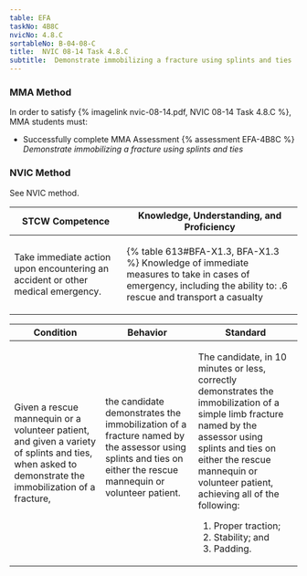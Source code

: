 ```yaml
---
table: EFA
taskNo: 4B8C
nvicNo: 4.8.C 
sortableNo: B-04-08-C
title:  NVIC 08-14 Task 4.8.C
subtitle:  Demonstrate immobilizing a fracture using splints and ties
---
```



### MMA Method

In order to satisfy  {% imagelink nvic-08-14.pdf, NVIC 08-14 Task 4.8.C %}, MMA students must:

* Successfully complete MMA Assessment {% assessment EFA-4B8C %} *Demonstrate immobilizing a fracture using splints and ties*


### NVIC Method

<a onclick="togglevisibility('nvic_methods')" >See NVIC method.</a>

<div id='nvic_methods' class='hide'>

<table>
<thead>
<tr>
<th class='forty'> STCW Competence </th>
<th class='sixty'> Knowledge, Understanding, and Proficiency </th>
</tr>
</thead>




<tbody>
<tr><td markdown='1'>

Take immediate action upon encountering an accident or other medical emergency.

</td><td markdown='1'>

{% table 613#BFA-X1.3, BFA-X1.3 %} Knowledge of immediate measures to take in cases of emergency, including the ability to:
.6  rescue and transport a casualty

</td></tr>


</tbody>
</table>


<table>
<thead>
<tr><th class='twenty'>  Condition </th><th class='twenty'> Behavior </th><th  class='sixty'>Standard </th></tr>
</thead>
<tbody >



<tr><td markdown='1'>

Given a rescue mannequin or a volunteer patient, and given a variety of splints and ties, when asked to demonstrate the immobilization of a fracture,

</td><td markdown='1'>

the candidate demonstrates the immobilization of a fracture named by the assessor using splints and ties on either the rescue mannequin or volunteer patient.

<br>

<div class="tooltip" markdown='1'>



</div>


</td><td markdown='1'>

The candidate, in 10 minutes or less, correctly demonstrates the immobilization of a simple limb fracture named by the assessor using splints and ties on either the rescue mannequin or volunteer patient, achieving all of the following:
 
1.  Proper traction; 
2.  Stability; and 
3.  Padding.

</td></tr>
</tbody>
</table>
</div>
